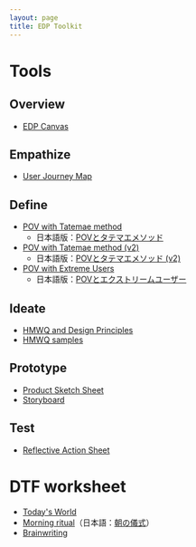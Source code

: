 ```yaml
---
layout: page
title: EDP Toolkit
---
```


# Tools

<!-- 2. Customer Forces Canvas
 !-- 3. Tatemaed POV Sheet
 !-- 4. HMW Variations
 !-- 5. SIPOC
 !-- 6. Story Pines Template
 !-- 7. User Test Script -->

## Overview

- [EDP Canvas](edp-canvas.pdf)


## Empathize

- [User Journey Map](user-journey-map.pdf)

## Define
- [POV with Tatemae method](pov-tatemae.pdf)
  - 日本語版：[POVとタテマエメソッド](pov-tatemae_ja.pdf)
- [POV with Tatemae method (v2)](pov-tatemae_v2.pdf)
  - 日本語版：[POVとタテマエメソッド (v2)](pov-tatemae_ja_v2.pdf)
- [POV with Extreme Users](pov-extreme-users.pdf)
	- 日本語版：[POVとエクストリームユーザー](pov-extreme-users_ja.pdf)

## Ideate
- [HMWQ and Design Principles](hmwq-design-principles.pdf)
- [HMWQ samples](hmwq_samples.pdf)

## Prototype
- [Product Sketch Sheet](product-sketch.pdf)
- [Storyboard](storyboard.pdf)

## Test
- [Reflective Action Sheet](reflective-action-sheet.pdf)

# DTF worksheet

- [Today's World](todays-world.pdf)
- [Morning ritual](morning-ritual.pdf)（日本語：[朝の儀式](morning-ritual_ja.pdf)）
- [Brainwriting](brainwriting.pdf)
